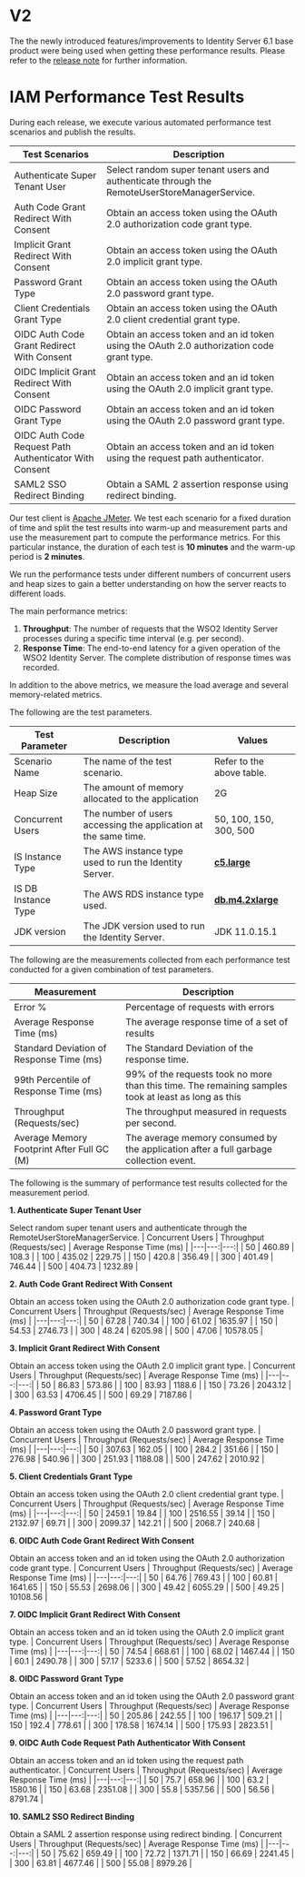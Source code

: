 # V2

The the newly introduced features/improvements to Identity Server 6.1 base product were being used when getting these performance results. Please refer to the [release note](https://is.docs.wso2.com/en/latest/references/about-this-release/) for further information.

# IAM Performance Test Results

During each release, we execute various automated performance test scenarios and publish the results.

| Test Scenarios | Description |
| --- | --- |
| Authenticate Super Tenant User | Select random super tenant users and authenticate through the RemoteUserStoreManagerService. |
| Auth Code Grant Redirect With Consent | Obtain an access token using the OAuth 2.0 authorization code grant type. |
| Implicit Grant Redirect With Consent | Obtain an access token using the OAuth 2.0 implicit grant type. |
| Password Grant Type | Obtain an access token using the OAuth 2.0 password grant type. |
| Client Credentials Grant Type | Obtain an access token using the OAuth 2.0 client credential grant type. |
| OIDC Auth Code Grant Redirect With Consent | Obtain an access token and an id token using the OAuth 2.0 authorization code grant type. |
| OIDC Implicit Grant Redirect With Consent | Obtain an access token and an id token using the OAuth 2.0 implicit grant type. |
| OIDC Password Grant Type | Obtain an access token and an id token using the OAuth 2.0 password grant type. |
| OIDC Auth Code Request Path Authenticator With Consent | Obtain an access token and an id token using the request path authenticator. |
| SAML2 SSO Redirect Binding | Obtain a SAML 2 assertion response using redirect binding. |

Our test client is [Apache JMeter](https://jmeter.apache.org/index.html). We test each scenario for a fixed duration of
time and split the test results into warm-up and measurement parts and use the measurement part to compute the
performance metrics. For this particular instance, the duration of each test is **10 minutes** and the warm-up period is **2 minutes**.

We run the performance tests under different numbers of concurrent users and heap sizes to gain a better understanding on how the server reacts to different loads.

The main performance metrics:

1. **Throughput**: The number of requests that the WSO2 Identity Server processes during a specific time interval (e.g. per second).
2. **Response Time**: The end-to-end latency for a given operation of the WSO2 Identity Server. The complete distribution of response times was recorded.

In addition to the above metrics, we measure the load average and several memory-related metrics.

The following are the test parameters.

| Test Parameter | Description | Values |
| --- | --- | --- |
| Scenario Name | The name of the test scenario. | Refer to the above table. |
| Heap Size | The amount of memory allocated to the application | 2G |
| Concurrent Users | The number of users accessing the application at the same time. | 50, 100, 150, 300, 500 |
| IS Instance Type | The AWS instance type used to run the Identity Server. | [**c5.large**](https://aws.amazon.com/ec2/instance-types/) |
| IS DB Instance Type | The AWS RDS instance type used. | [**db.m4.2xlarge**](https://aws.amazon.com/rds/instance-types/) |
| JDK version | The JDK version used to run the Identity Server. | JDK 11.0.15.1  |

The following are the measurements collected from each performance test conducted for a given combination of
test parameters.

| Measurement | Description |
| --- | --- |
| Error % | Percentage of requests with errors |
| Average Response Time (ms) | The average response time of a set of results |
| Standard Deviation of Response Time (ms) | The Standard Deviation of the response time. |
| 99th Percentile of Response Time (ms) | 99% of the requests took no more than this time. The remaining samples took at least as long as this |
| Throughput (Requests/sec) | The throughput measured in requests per second. |
| Average Memory Footprint After Full GC (M) | The average memory consumed by the application after a full garbage collection event. |

The following is the summary of performance test results collected for the measurement period.

**1. Authenticate Super Tenant User**

Select random super tenant users and authenticate through the RemoteUserStoreManagerService.
|  Concurrent Users | Throughput (Requests/sec) | Average Response Time (ms) |
|---|---:|---:|
| 50 | 460.89 | 108.3 |
| 100 | 435.02 | 229.75 |
| 150 | 420.8 | 356.49 |
| 300 | 401.49 | 746.44 |
| 500 | 404.73 | 1232.89 |

**2. Auth Code Grant Redirect With Consent**

Obtain an access token using the OAuth 2.0 authorization code grant type.
|  Concurrent Users | Throughput (Requests/sec) | Average Response Time (ms) |
|---|---:|---:|
| 50 | 67.28 | 740.34 |
| 100 | 61.02 | 1635.97 |
| 150 | 54.53 | 2746.73 |
| 300 | 48.24 | 6205.98 |
| 500 | 47.06 | 10578.05 |

**3. Implicit Grant Redirect With Consent**

Obtain an access token using the OAuth 2.0 implicit grant type.
|  Concurrent Users | Throughput (Requests/sec) | Average Response Time (ms) |
|---|---:|---:|
| 50 | 86.83 | 573.86 |
| 100 | 83.93 | 1188.6 |
| 150 | 73.26 | 2043.12 |
| 300 | 63.53 | 4706.45 |
| 500 | 69.29 | 7187.86 |

**4. Password Grant Type**

Obtain an access token using the OAuth 2.0 password grant type.
|  Concurrent Users | Throughput (Requests/sec) | Average Response Time (ms) |
|---|---:|---:|
| 50 | 307.63 | 162.05 |
| 100 | 284.2 | 351.66 |
| 150 | 276.98 | 540.96 |
| 300 | 251.93 | 1188.08 |
| 500 | 247.62 | 2010.92 |

**5. Client Credentials Grant Type**

Obtain an access token using the OAuth 2.0 client credential grant type.
|  Concurrent Users | Throughput (Requests/sec) | Average Response Time (ms) |
|---|---:|---:|
| 50 | 2459.1 | 19.84 |
| 100 | 2516.55 | 39.14 |
| 150 | 2132.97 | 69.71 |
| 300 | 2099.37 | 142.21 |
| 500 | 2068.7 | 240.68 |

**6. OIDC Auth Code Grant Redirect With Consent**

Obtain an access token and an id token using the OAuth 2.0 authorization code grant type.
|  Concurrent Users | Throughput (Requests/sec) | Average Response Time (ms) |
|---|---:|---:|
| 50 | 64.76 | 769.43 |
| 100 | 60.81 | 1641.65 |
| 150 | 55.53 | 2698.06 |
| 300 | 49.42 | 6055.29 |
| 500 | 49.25 | 10108.56 |

**7. OIDC Implicit Grant Redirect With Consent**

Obtain an access token and an id token using the OAuth 2.0 implicit grant type.
|  Concurrent Users | Throughput (Requests/sec) | Average Response Time (ms) |
|---|---:|---:|
| 50 | 74.54 | 668.61 |
| 100 | 68.02 | 1467.44 |
| 150 | 60.1 | 2490.78 |
| 300 | 57.17 | 5233.6 |
| 500 | 57.52 | 8654.32 |

**8. OIDC Password Grant Type**

Obtain an access token and an id token using the OAuth 2.0 password grant type.
|  Concurrent Users | Throughput (Requests/sec) | Average Response Time (ms) |
|---|---:|---:|
| 50 | 205.86 | 242.55 |
| 100 | 196.17 | 509.21 |
| 150 | 192.4 | 778.61 |
| 300 | 178.58 | 1674.14 |
| 500 | 175.93 | 2823.51 |

**9. OIDC Auth Code Request Path Authenticator With Consent**

Obtain an access token and an id token using the request path authenticator.
|  Concurrent Users | Throughput (Requests/sec) | Average Response Time (ms) |
|---|---:|---:|
| 50 | 75.7 | 658.96 |
| 100 | 63.2 | 1580.16 |
| 150 | 63.68 | 2351.08 |
| 300 | 55.8 | 5357.56 |
| 500 | 56.56 | 8791.74 |

**10. SAML2 SSO Redirect Binding**

Obtain a SAML 2 assertion response using redirect binding.
|  Concurrent Users | Throughput (Requests/sec) | Average Response Time (ms) |
|---|---:|---:|
| 50 | 75.62 | 659.49 |
| 100 | 72.72 | 1371.71 |
| 150 | 66.69 | 2241.45 |
| 300 | 63.81 | 4677.46 |
| 500 | 55.08 | 8979.26 |
